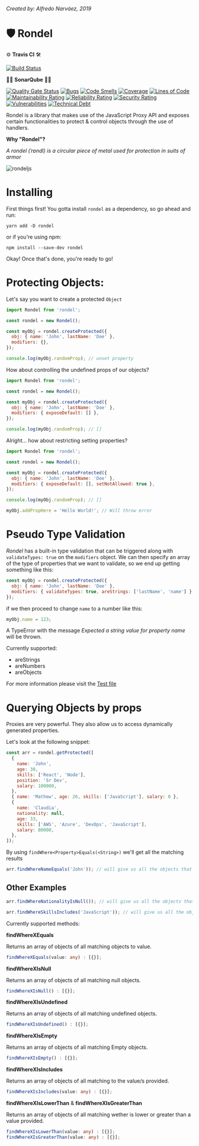_Created by: Alfredo Narváez, 2019_

# 🛡️ Rondel

⚙️ **Travis CI** 🛠️

[![Build Status](https://travis-ci.com/alfdocimo/rondel.svg?branch=master)](https://travis-ci.com/alfdocimo/rondel)

👩‍🔬 **SonarQube** 👨‍🔬

[![Quality Gate Status](https://sonarcloud.io/api/project_badges/measure?project=alfdocimo_rondel&metric=alert_status)](https://sonarcloud.io/dashboard?id=alfdocimo_rondel)
[![Bugs](https://sonarcloud.io/api/project_badges/measure?project=alfdocimo_rondel&metric=bugs)](https://sonarcloud.io/dashboard?id=alfdocimo_rondel)
[![Code Smells](https://sonarcloud.io/api/project_badges/measure?project=alfdocimo_rondel&metric=code_smells)](https://sonarcloud.io/dashboard?id=alfdocimo_rondel)
[![Coverage](https://sonarcloud.io/api/project_badges/measure?project=alfdocimo_rondel&metric=coverage)](https://sonarcloud.io/dashboard?id=alfdocimo_rondel)
[![Lines of Code](https://sonarcloud.io/api/project_badges/measure?project=alfdocimo_rondel&metric=ncloc)](https://sonarcloud.io/dashboard?id=alfdocimo_rondel)
[![Maintainability Rating](https://sonarcloud.io/api/project_badges/measure?project=alfdocimo_rondel&metric=sqale_rating)](https://sonarcloud.io/dashboard?id=alfdocimo_rondel)
[![Reliability Rating](https://sonarcloud.io/api/project_badges/measure?project=alfdocimo_rondel&metric=reliability_rating)](https://sonarcloud.io/dashboard?id=alfdocimo_rondel)
[![Security Rating](https://sonarcloud.io/api/project_badges/measure?project=alfdocimo_rondel&metric=security_rating)](https://sonarcloud.io/dashboard?id=alfdocimo_rondel)
[![Vulnerabilities](https://sonarcloud.io/api/project_badges/measure?project=alfdocimo_rondel&metric=vulnerabilities)](https://sonarcloud.io/dashboard?id=alfdocimo_rondel)
[![Technical Debt](https://sonarcloud.io/api/project_badges/measure?project=alfdocimo_rondel&metric=sqale_index)](https://sonarcloud.io/dashboard?id=alfdocimo_rondel)

Rondel is a library that makes use of the JavaScript Proxy API and exposes certain functionalities to protect & control objects through the use of handlers.

**Why "Rondel"?**

_A rondel (ˈrɒndl) is a circular piece of metal used for protection in suits of armor_

![rondeljs](https://i.imgur.com/St4R0OL.png)

# Installing

First things first! You gotta install `rondel` as a dependency, so go ahead and run:

```
yarn add -D rondel
```

or if you're using npm:

```
npm install --save-dev rondel
```

Okay! Once that's done, you're ready to go!

# Protecting Objects:

Let's say you want to create a protected `Object`

```js
import Rondel from 'rondel';

const rondel = new Rondel();

const myObj = rondel.createProtected({
  obj: { name: 'John', lastName: 'Doe' },
  modifiers: {},
});

console.log(myObj.randomProp); // unset property
```

How about controlling the undefined props of our objects?

```js
import Rondel from 'rondel';

const rondel = new Rondel();

const myObj = rondel.createProtected({
  obj: { name: 'John', lastName: 'Doe' },
  modifiers: { exposeDefault: [] },
});

console.log(myObj.randomProp); // []
```

Alright... how about restricting setting properties?

```js
import Rondel from 'rondel';

const rondel = new Rondel();

const myObj = rondel.createProtected({
  obj: { name: 'John', lastName: 'Doe' },
  modifiers: { exposeDefault: [], setNotAllowed: true },
});

console.log(myObj.randomProp); // []

myObj.addPropHere = 'Hello World!'; // Will throw error
```

# Pseudo Type Validation

_Rondel_ has a built-in type validation that can be triggered along with `validateTypes: true` on the `modifiers` object.
We can then specify an array of the type of properties that we want to validate, so we end up getting something like this:

```js
const myObj = rondel.createProtected({
  obj: { name: 'John', lastName: 'Doe' },
  modifiers: { validateTypes: true, areStrings: ['lastName', 'name'] },
});
```

if we then proceed to change `name` to a number like this:

```js
myObj.name = 123;
```

A TypeError with the message _Expected a string value for property name_ will be thrown.

Currently supported:

- areStrings
- areNumbers
- areObjects

For more information please visit the [Test file](tests/test.spec.js)

# Querying Objects by props

Proxies are very powerful. They also allow us to access dynamically generated properties.

Let's look at the following snippet:

```js
const arr = rondel.getProtected([
  {
    name: 'John',
    age: 30,
    skills: ['React', 'Node'],
    position: 'Sr Dev',
    salary: 100000,
  },
  { name: 'Mathew', age: 26, skills: ['JavaScript'], salary: 0 },
  {
    name: 'Claudia',
    nationality: null,
    age: 33,
    skills: ['AWS', 'Azure', 'DevOps', 'JavaScript'],
    salary: 80000,
  },
]);
```

By using `findWhere<Property>Equals(<String>)` we'll get all the matching results

```js
arr.findWhereNameEquals('John')); // will give us all the objects that contain John in the name property
```

## Other Examples

```js
arr.findWhereNationalityIsNull()); // will give us all the objects that contain null in the nationality property
```

```js
arr.findWhereSkillsIncludes('JavaScript')); // will give us all the objects that contain JavaScript inside an array of skills.
```

Currently supported methods:

**findWhereXEquals**

Returns an array of objects of all matching <X> objects to value.

```ts
findWhereXEquals(value: any) : [{}];
```

**findWhereXIsNull**

Returns an array of objects of all matching <X> null objects.

```ts
findWhereXIsNull() : [{}];
```

**findWhereXIsUndefined**

Returns an array of objects of all matching <X> undefined objects.

```ts
findWhereXIsUndefined() : [{}];
```

**findWhereXIsEmpty**

Returns an array of objects of all matching <X> Empty objects.

```ts
findWhereXIsEmpty() : [{}];
```

**findWhereXIsIncludes**

Returns an array of objects of all matching <X> to the value/s provided.

```ts
findWhereXIsIncludes(value: any) : [{}];
```

**findWhereXIsLowerThan** & **findWhereXIsGreaterThan**

Returns an array of objects of all matching <X> wether is lower or greater than a value provided.

```ts
findWhereXIsLowerThan(value: any) : [{}];
findWhereXIsGreaterThan(value: any) : [{}];
```
